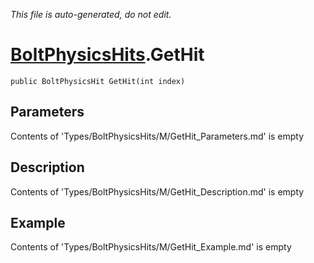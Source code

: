 *This file is auto-generated, do not edit.*

# [BoltPhysicsHits](Types/BoltPhysicsHits.md).GetHit
`public BoltPhysicsHit GetHit(int index)`
## Parameters
Contents of 'Types/BoltPhysicsHits/M/GetHit_Parameters.md' is empty
## Description
Contents of 'Types/BoltPhysicsHits/M/GetHit_Description.md' is empty
## Example
Contents of 'Types/BoltPhysicsHits/M/GetHit_Example.md' is empty
